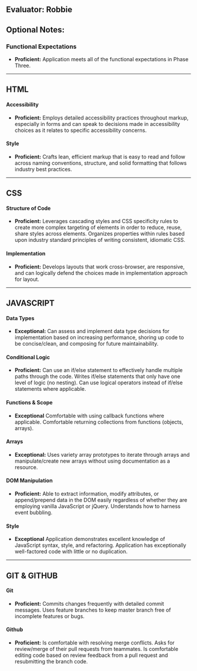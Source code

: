## Evaluator: Robbie

## Optional Notes:

### Functional Expectations

* __Proficient:__ Application meets all of the functional expectations in Phase Three.

------------------------------------------------------------------

## HTML

#### Accessibility

* __Proficient:__ Employs detailed accessibility practices throughout markup, especially in forms and can speak to decisions made in accessibility choices as it relates to specific accessibility concerns.

#### Style

* __Proficient:__ Crafts lean, efficient markup that is easy to read and follow across naming conventions, structure, and solid formatting that follows industry best practices.

------------------------------------------------------------------

## CSS

#### Structure of Code

* __Proficient:__ Leverages cascading styles and CSS specificity rules to create more complex targeting of elements in order to reduce, reuse, share styles across elements. Organizes properties within rules based upon industry standard principles of writing consistent, idiomatic CSS.

#### Implementation

* __Proficient:__ Develops layouts that work cross-browser, are responsive, and can logically defend the choices made in implementation approach for layout.

------------------------------------------------------------------

## JAVASCRIPT

#### Data Types

* __Exceptional:__ Can assess and implement data type decisions for implementation based on increasing performance, shoring up code to be concise/clean, and composing for future maintainability.

#### Conditional Logic

* __Proficient:__ Can use an if/else statement to effectively handle multiple paths through the code. Writes if/else statements that only have one level of logic (no nesting). Can use logical operators instead of if/else statements where applicable.

#### Functions & Scope

* __Exceptional__ Comfortable with using callback functions where applicable. Comfortable returning collections from functions (objects, arrays).

#### Arrays

* __Exceptional:__ Uses variety array prototypes to iterate through arrays and manipulate/create new arrays without using documentation as a resource.

#### DOM Manipulation

* __Proficient:__ Able to extract information, modify attributes, or append/prepend data in the DOM easily regardless of whether they are employing vanilla JavaScript or jQuery. Understands how to harness event bubbling.

#### Style

* __Exceptional__ Application demonstrates excellent knowledge of JavaScript syntax, style, and refactoring. Application has exceptionally well-factored code with little or no duplication.

------------------------------------------------------------------

## GIT & GITHUB

#### Git

* __Proficient:__ Commits changes frequently with detailed commit messages. Uses feature branches to keep master branch free of incomplete features or bugs.

#### Github

* __Proficient:__ Is comfortable with resolving merge conflicts. Asks for review/merge of their pull requests from teammates. Is comfortable editing code based on review feedback from a pull request and resubmitting the branch code.
